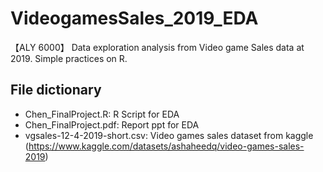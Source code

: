# VideogamesSales_2019_EDA
【ALY 6000】
Data exploration analysis from Video game Sales data at 2019.
Simple practices on R.

## File dictionary
- Chen_FinalProject.R: R Script for EDA
- Chen_FinalProject.pdf: Report ppt for EDA
- vgsales-12-4-2019-short.csv: Video games sales dataset from kaggle
  (https://www.kaggle.com/datasets/ashaheedq/video-games-sales-2019)

